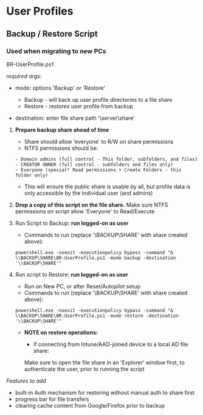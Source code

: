 # User Profiles
## Backup / Restore Script
### Used when migrating to new PCs

BR-UserProfile.ps1

*required args:*
- mode: options 'Backup' or 'Restore'
  - Backup - will back up user profile directories to a file share
  - Restore - restores user profile from backup 
  
- destination: enter file share path '\\server\share'


1. **Prepare backup share ahead of time**
    - Share should allow 'everyone' to R/W on share permissions
    - NTFS permissions should be: 
    ```
    - Domain admins (full control - This folder, subfolders, and files)
    - CREATOR OWNER (full control - subfolders and files only)
    - Everyone (special* Read permissions + Create Folders - this folder only)
    ```
    - This will ensure the public share is usable by all, but profile data is only accessible by the individual user (and admins)

2. **Drop a copy of this script on the file share.** Make sure NTFS permissions on script allow 'Everyone' to Read/Execute

3. Run Script to Backup: **run logged-on as user**
    
    - Commands to run (replace '\\BACKUP\SHARE' with share created above):
    
    ```
    powershell.exe -noexit -executionpolicy bypass -command "& \\BACKUP\SHARE\BR-UserProfile.ps1 -mode backup -destination '\\BACKUP\SHARE'"
    ```

4. Run script to Restore: **run logged-on as user**
    - Run on New PC, or after Reset/Autopilot setup
    - Commands to run (replace '\\BACKUP\SHARE' with share created above):
    
    ```
    powershell.exe -noexit -executionpolicy bypass -command "& \\BACKUP\SHARE\BR-UserProfile.ps1 -mode restore -destination '\\BACKUP\SHARE'"
    ```
        
   - **NOTE on restore operations:**
      - if connecting from Intune/AAD-joined device to a local AD file share: 
      
      Make sure to open the file share in an 'Explorer' window first, to authenticate the user, prior to running the script



*Features to add*
- built-in Auth mechanism for restoring without manual auth to share first
- progress bar for file transfers
- clearing cache content from Google/Firefox prior to backup

